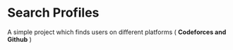 **<h1>Search Profiles</h1>**
<p>A simple project which finds users on different platforms ( <strong>Codeforces and Github</strong> )</p>
